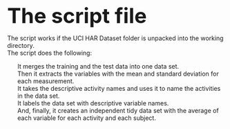 <b><font size=12>The script file</font></b>

The script works if the UCI HAR Dataset folder is unpacked into the working directory.<br>
The script does the following:
<ul><li type=none>It merges the training and the test data into one data set.
<li type=none>Then it extracts the variables with the mean and standard deviation for each measurement. 
<li type=none>It takes the descriptive activity names and uses it to name the activities in the data set.
<li type=none>It labels the data set with descriptive variable names. 
<li type=none>And, finally, it creates an independent tidy data set with the average of each variable for each activity and each subject.</ul>
